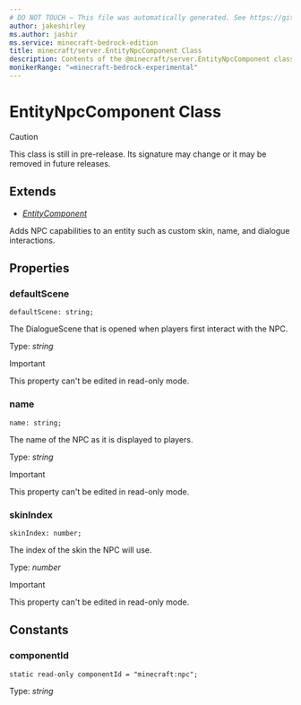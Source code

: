 ```yaml
---
# DO NOT TOUCH — This file was automatically generated. See https://github.com/mojang/minecraftapidocsgenerator to modify descriptions, examples, etc.
author: jakeshirley
ms.author: jashir
ms.service: minecraft-bedrock-edition
title: minecraft/server.EntityNpcComponent Class
description: Contents of the @minecraft/server.EntityNpcComponent class.
monikerRange: "=minecraft-bedrock-experimental"
---
```

# EntityNpcComponent Class

> [!CAUTION]
> This class is still in pre-release.  Its signature may change or it may be removed in future releases.

## Extends
- [*EntityComponent*](EntityComponent.md)

Adds NPC capabilities to an entity such as custom skin, name, and dialogue interactions.

## Properties

### **defaultScene**
`defaultScene: string;`

The DialogueScene that is opened when players first interact with the NPC.

Type: *string*
  
> [!IMPORTANT]
> This property can't be edited in read-only mode.

### **name**
`name: string;`

The name of the NPC as it is displayed to players.

Type: *string*
  
> [!IMPORTANT]
> This property can't be edited in read-only mode.

### **skinIndex**
`skinIndex: number;`

The index of the skin the NPC will use.

Type: *number*
  
> [!IMPORTANT]
> This property can't be edited in read-only mode.

## Constants

### **componentId**
`static read-only componentId = "minecraft:npc";`

Type: *string*
